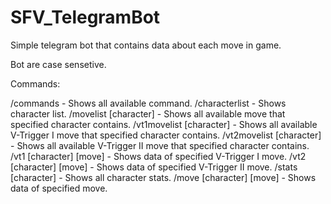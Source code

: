 # SFV_TelegramBot
Simple telegram bot that contains data about each move in game.

Bot are case sensetive.

Commands:

/commands - Shows all available command.
/characterlist - Shows character list.
/movelist [character] - Shows all available move that specified character contains.
/vt1movelist [character] - Shows all available V-Trigger I move that specified character contains.
/vt2movelist [character] - Shows all available V-Trigger II move that specified character contains.
/vt1 [character] [move] - Shows data of specified V-Trigger I move.
/vt2 [character] [move] - Shows data of specified V-Trigger II move.
/stats [character] - Shows all character stats.
/move [character] [move] - Shows data of specified move.